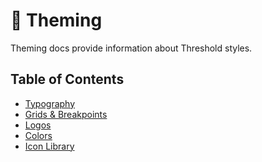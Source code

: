 # 🎨 Theming

Theming docs provide information about Threshold styles.

## Table of Contents
* [Typography](https://github.com/threshold-network/design-system-docs/blob/main/theming/typography.md)
* [Grids & Breakpoints](https://github.com/threshold-network/design-system-docs/blob/main/theming/gridsbreakpoints.md)
* [Logos](https://github.com/threshold-network/design-system-docs/blob/main/theming/logos.md)
* [Colors]()
* [Icon Library]()
